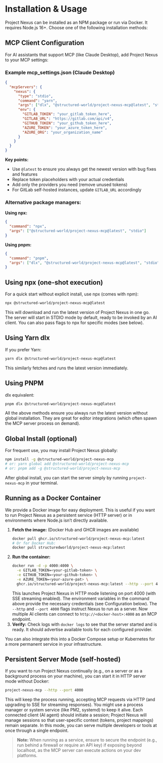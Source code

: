 # Installation & Usage

Project Nexus can be installed as an NPM package or run via Docker. It requires Node.js 16+. Choose one of the following installation methods:

## MCP Client Configuration

For AI assistants that support MCP (like Claude Desktop), add Project Nexus to your MCP settings:

### Example mcp_settings.json (Claude Desktop)
```json
{
  "mcpServers": {
    "nexus": {
      "type": "stdio",
      "command": "yarn",
      "args": ["dlx", "@structured-world/project-nexus-mcp@latest", "stdio"],
      "env": {
        "GITLAB_TOKEN": "your_gitlab_token_here",
        "GITLAB_URL": "https://gitlab.com/api/v4",
        "GITHUB_TOKEN": "your_github_token_here",
        "AZURE_TOKEN": "your_azure_token_here",
        "AZURE_ORG": "your_organization_name"
      }
    }
  }
}
```

**Key points:**
- Use `@latest` to ensure you always get the newest version with bug fixes and features
- Replace token placeholders with your actual credentials
- Add only the providers you need (remove unused tokens)
- For GitLab self-hosted instances, update `GITLAB_URL` accordingly

### Alternative package managers:

**Using npx:**
```json
{
  "command": "npx",
  "args": ["@structured-world/project-nexus-mcp@latest", "stdio"]
}
```

**Using pnpm:**
```json
{
  "command": "pnpm",
  "args": ["dlx", "@structured-world/project-nexus-mcp@latest", "stdio"]
}
```

## Using npx (one-shot execution)

For a quick start without explicit install, use npx (comes with npm):

```sh
npx @structured-world/project-nexus-mcp@latest
```

This will download and run the latest version of Project Nexus in one go. The server will start in STDIO mode by default, ready to be invoked by an AI client. You can also pass flags to npx for specific modes (see below).

## Using Yarn dlx

If you prefer Yarn:

```sh
yarn dlx @structured-world/project-nexus-mcp@latest
```

This similarly fetches and runs the latest version immediately.

## Using PNPM

dlx equivalent:

```sh
pnpm dlx @structured-world/project-nexus-mcp@latest
```

All the above methods ensure you always run the latest version without global installation. They are great for editor integrations (which often spawn the MCP server process on demand).

## Global Install (optional)

For frequent use, you may install Project Nexus globally:

```sh
npm install -g @structured-world/project-nexus-mcp
# or: yarn global add @structured-world/project-nexus-mcp
# or: pnpm add -g @structured-world/project-nexus-mcp
```

After global install, you can start the server simply by running `project-nexus-mcp` in your terminal.

## Running as a Docker Container

We provide a Docker image for easy deployment. This is useful if you want to run Project Nexus as a persistent service (HTTP server) or in environments where Node.js isn’t directly available.

1. **Fetch the image:** (Docker Hub and GHCR images are available)
   ```sh
   docker pull ghcr.io/structured-world/project-nexus-mcp:latest
   # Or for Docker Hub:
   docker pull structuredworld/project-nexus-mcp:latest
   ```
2. **Run the container:**
   ```sh
   docker run -d -p 4000:4000 \
     -e GITLAB_TOKEN=<your-gitlab-token> \
     -e GITHUB_TOKEN=<your-github-token> \
     -e AZURE_TOKEN=<your-azure-pat> \
     ghcr.io/structured-world/project-nexus-mcp:latest --http --port 4000
   ```
   This launches Project Nexus in HTTP mode listening on port 4000 (with SSE streaming enabled). The environment variables in the command above provide the necessary credentials (see Configuration below). The `--http` and `--port 4000` flags instruct Nexus to run as a server. Now multiple AI clients can connect to `http://<docker-host>:4000` as an MCP endpoint.
3. **Verify:** Check logs with `docker logs` to see that the server started and is ready. It should advertise available tools for each configured provider.

You can also integrate this into a Docker Compose setup or Kubernetes for a more permanent service in your infrastructure.

## Persistent Server Mode (self-hosted)

If you want to run Project Nexus continually (e.g., on a server or as a background process on your machine), you can start it in HTTP server mode without Docker:

```sh
project-nexus-mcp --http --port 4000
```

This will keep the process running, accepting MCP requests via HTTP (and upgrading to SSE for streaming responses). You might use a process manager or system service (like PM2, systemd) to keep it alive. Each connected client (AI agent) should initiate a session; Project Nexus will manage sessions so that user-specific context (tokens, project mappings) remain separate. In this mode, you can serve multiple developers or tools at once through a single endpoint.

> **Note:** When running as a service, ensure to secure the endpoint (e.g., run behind a firewall or require an API key) if exposing beyond localhost, as the MCP server can execute actions on your dev platforms.

